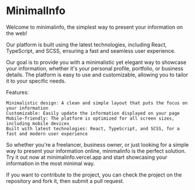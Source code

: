 # MinimalInfo

Welcome to minimalinfo, the simplest way to present your information on the web!

Our platform is built using the latest technologies, including React, TypeScript, and SCSS, ensuring a fast and seamless user experience.

Our goal is to provide you with a minimalistic yet elegant way to showcase your information, whether it's your personal profile, portfolio, or business details. The platform is easy to use and customizable, allowing you to tailor it to your specific needs.

Features:

    Minimalistic design: A clean and simple layout that puts the focus on your information
    Customizable: Easily update the information displayed on your page
    Mobile-friendly: The platform is optimized for all screen sizes, including mobile devices
    Built with latest technologies: React, TypeScript, and SCSS, for a fast and modern user experience

So whether you're a freelancer, business owner, or just looking for a simple way to present your information online, minimalinfo is the perfect solution. Try it out now at minimalinfo.vercel.app and start showcasing your information in the most minimal way.

If you want to contribute to the project, you can check the project on the repository and fork it, then submit a pull request.
